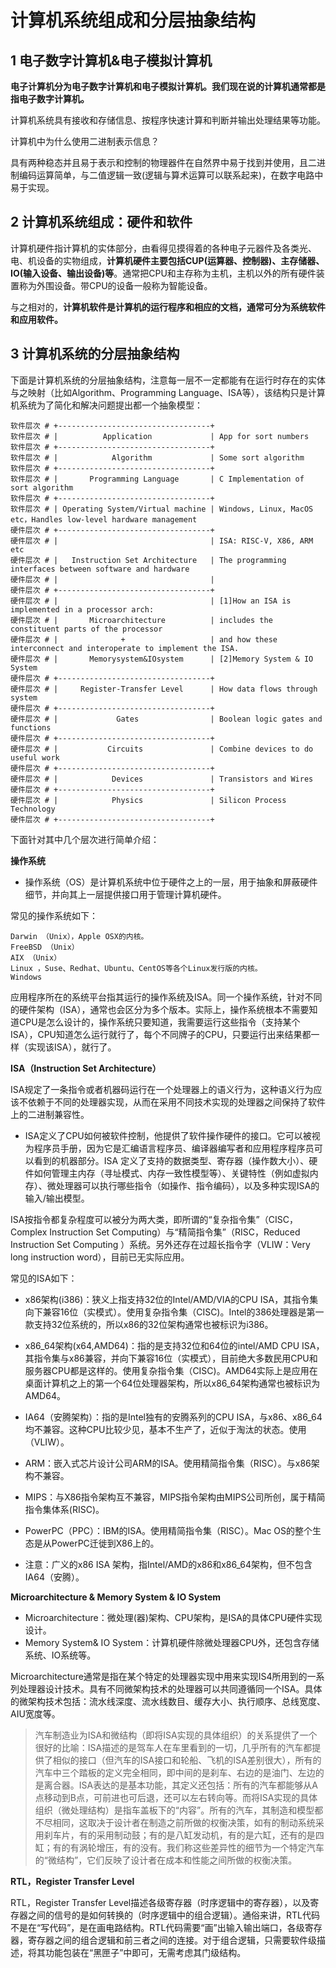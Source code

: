 ﻿# 计算机系统组成和分层抽象结构 #

## 1 电子数字计算机&电子模拟计算机 ##

**电子计算机分为电子数字计算机和电子模拟计算机。我们现在说的计算机通常都是指电子数字计算机。**

计算机系统具有接收和存储信息、按程序快速计算和判断并输出处理结果等功能。

计算机中为什么使用二进制表示信息？

具有两种稳态并且易于表示和控制的物理器件在自然界中易于找到并使用，且二进制编码运算简单，与二值逻辑一致(逻辑与算术运算可以联系起来)，在数字电路中易于实现。

## 2 计算机系统组成：硬件和软件 ##

计算机硬件指计算机的实体部分，由看得见摸得着的各种电子元器件及各类光、电、机设备的实物组成，**计算机硬件主要包括CUP(运算器、控制器)、主存储器、IO(输入设备、输出设备)等**。通常把CPU和主存称为主机，主机以外的所有硬件装置称为外围设备。带CPU的设备一般称为智能设备。

与之相对的，**计算机软件是计算机的运行程序和相应的文档，通常可分为系统软件和应用软件。**

## 3 计算机系统的分层抽象结构 ##

下面是计算机系统的分层抽象结构，注意每一层不一定都能有在运行时存在的实体与之映射（比如Algorithm、Programming Language、ISA等），该结构只是计算机系统为了简化和解决问题提出都一个抽象模型：

```
软件层次 # +----------------------------------+
软件层次 # |          Application             | App for sort numbers
软件层次 # +----------------------------------+
软件层次 # |            Algorithm             | Some sort algorithm
软件层次 # +----------------------------------+
软件层次 # |       Programming Language       | C Implementation of sort algorithm
软件层次 # +----------------------------------+
软件层次 # | Operating System/Virtual machine | Windows, Linux, MacOS etc，Handles low-level hardware management
硬件层次 # +----------------------------------+
硬件层次 # |                                  | ISA: RISC-V, X86, ARM etc
硬件层次 # |   Instruction Set Architecture   | The programming interfaces between software and hardware
硬件层次 # |                                  | 
硬件层次 # +----------------------------------+
硬件层次 # |                                  | [1]How an ISA is implemented in a processor arch:
硬件层次 # |       Microarchitecture          | includes the constituent parts of the processor 
硬件层次 # |              +                   | and how these interconnect and interoperate to implement the ISA.
硬件层次 # |       Memorysystem&IOsystem      | [2]Memory System & IO System
硬件层次 # +----------------------------------+
硬件层次 # |     Register-Transfer Level      | How data flows through system
硬件层次 # +----------------------------------+
硬件层次 # |             Gates                | Boolean logic gates and functions
硬件层次 # +----------------------------------+
硬件层次 # |           Circuits               | Combine devices to do useful work
硬件层次 # +----------------------------------+
硬件层次 # |            Devices               | Transistors and Wires
硬件层次 # +----------------------------------+
硬件层次 # |            Physics               | Silicon Process Technology
硬件层次 # +----------------------------------+
```

下面针对其中几个层次进行简单介绍：

**操作系统**

* 操作系统（OS）是计算机系统中位于硬件之上的一层，用于抽象和屏蔽硬件细节，并向其上一层提供接口用于管理计算机硬件。

常见的操作系统如下：

```
Darwin （Unix），Apple OSX的内核。
FreeBSD （Unix）
AIX （Unix）
Linux ，Suse、Redhat、Ubuntu、CentOS等各个Linux发行版的内核。
Windows
```

应用程序所在的系统平台指其运行的操作系统及ISA。同一个操作系统，针对不同的硬件架构（ISA），通常也会区分为多个版本。实际上，操作系统根本不需要知道CPU是怎么设计的，操作系统只要知道，我需要运行这些指令（支持某个ISA），CPU知道怎么运行就行了，每个不同牌子的CPU，只要运行出来结果都一样（实现该ISA），就行了。

**ISA（Instruction Set Architecture）**


ISA规定了一条指令或者机器码运行在一个处理器上的语义行为，这种语义行为应该不依赖于不同的处理器实现，从而在采用不同技术实现的处理器之间保持了软件上的二进制兼容性。

* ISA定义了CPU如何被软件控制，他提供了软件操作硬件的接口。它可以被视为程序员手册，因为它是汇编语言程序员、编译器编写者和应用程序程序员可以看到的机器部分。ISA 定义了支持的数据类型、寄存器（操作数大小）、硬件如何管理主内存（寻址模式、内存一致性模型等）、关键特性（例如虚拟内存）、微处理器可以执行哪些指令（如操作、指令编码），以及多种实现ISA的输入/输出模型。

ISA按指令都复杂程度可以被分为两大类，即所谓的“复杂指令集”（CISC，Complex Instruction Set Computing）与“精简指令集”（RISC，Reduced Instruction Set Computing ）系统。另外还存在过超长指令字（VLIW：Very long instruction word），目前已无实际应用。

常见的ISA如下：

* x86架构(i386)：狭义上指支持32位的Intel/AMD/VIA的CPU ISA，其指令集向下兼容16位（实模式）。使用复杂指令集（CISC)。Intel的386处理器是第一款支持32位系统的，所以x86的32位架构通常也被标识为i386。
* x86_64架构(x64,AMD64)：指的是支持32位和64位的intel/AMD CPU ISA，其指令集与x86兼容，并向下兼容16位（实模式），目前绝大多数民用CPU和服务器CPU都是这样的。使用复杂指令集（CISC)。AMD64实际上是应用在桌面计算机之上的第一个64位处理器架构，所以x86_64架构通常也被标识为AMD64。
* IA64（安腾架构）：指的是Intel独有的安腾系列的CPU ISA，与x86、x86_64均不兼容。这种CPU比较少见，基本不生产了，近似于淘汰的状态。使用（VLIW）。
* ARM：嵌入式芯片设计公司ARM的ISA。使用精简指令集（RISC）。与x86架构不兼容。
* MIPS：与X86指令架构互不兼容，MIPS指令架构由MIPS公司所创，属于精简指令集体系(RISC)。
* PowerPC（PPC）：IBM的ISA。使用精简指令集（RISC）。Mac OS的整个生态是从PowerPC迁徙到X86上的。

* 注意：广义的x86 ISA 架构，指Intel/AMD的x86和x86_64架构，但不包含IA64（安腾）。

**Microarchitecture & Memory System & IO System**

* Microarchitecture：微处理(器)架构、CPU架构，是ISA的具体CPU硬件实现设计。
* Memory System& IO System：计算机硬件除微处理器CPU外，还包含存储系统、IO系统等。

Microarchitecture通常是指在某个特定的处理器实现中用来实现IS4所用到的一系列处理器设计技术。具有不同微架构技术的处理器可以共同遵循同一个ISA。具体的微架构技术包括：流水线深度、流水线数目、缓存大小、执行顺序、总线宽度、AIU宽度等。

> 汽车制造业为ISA和微结构（即将ISA实现的具体组织）的关系提供了一个很好的比喻：ISA描述的是驾车人在车里看到的一切，几乎所有的汽车都提供了相似的接口（但汽车的ISA接口和轮船、飞机的ISA差别很大），所有的汽车中三个踏板的定义完全相同，即中间的是刹车、右边的是油门、左边的是离合器。ISA表达的是基本功能，其定义还包括：所有的汽车都能够从A点移动到B点，可前进也可后退，还可以左右转向等。而将ISA实现的具体组织（微处理结构）是指车盖板下的“内容”。所有的汽车，其制造和模型都不尽相同，这取决于设计者在制造之前所做的权衡决策，如有的制动系统采用刹车片，有的采用制动鼓；有的是八缸发动机，有的是六缸，还有的是四缸；有的有涡轮增压，有的没有。我们称这些差异性的细节为一个特定汽车的“微结构”，它们反映了设计者在成本和性能之间所做的权衡决策。

**RTL，Register Transfer Level**

RTL，Register Transfer Level描述各级寄存器（时序逻辑中的寄存器），以及寄存器之间的信号的是如何转换的（时序逻辑中的组合逻辑）。通俗来讲，RTL代码不是在“写代码”，是在画电路结构。RTL代码需要“画”出输入输出端口，各级寄存器，寄存器之间的组合逻辑和前三者之间的连接。对于组合逻辑，只需要软件级描述，将其功能包装在“黑匣子”中即可，无需考虑其门级结构。
